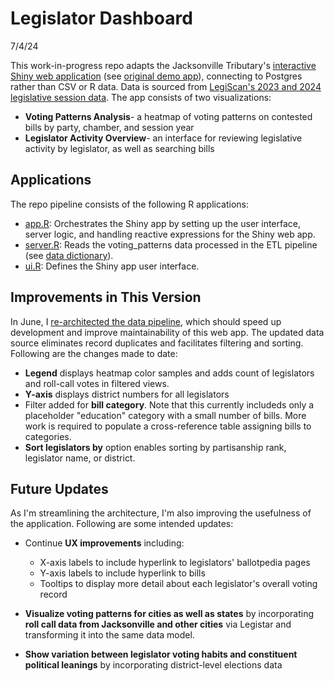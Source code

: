 # Legislator Dashboard
7/4/24

This work-in-progress repo adapts the Jacksonville Tributary's [interactive Shiny web application](https://github.com/apantazi/legislator_dashboard/blob/main/app.R) (see [original demo app](https://shiny.jaxtrib.org/)), connecting to Postgres rather than CSV or R data. Data is sourced from [LegiScan's 2023 and 2024 legislative session data](https://legiscan.com/FL/datasets). The app consists of two visualizations:
* **Voting Patterns Analysis**- a heatmap of voting patterns on contested bills by party, chamber, and session year
* **Legislator Activity Overview**- an interface for reviewing legislative activity by legislator, as well as searching bills

## Applications

The repo pipeline consists of the following R applications:

- [app.R](app.R): Orchestrates the Shiny app by setting up the user interface, server logic, and handling reactive expressions for the Shiny web app.
- [server.R](server.R): Reads the voting_patterns data processed in the ETL pipeline (see [data dictionary](https://docs.google.com/spreadsheets/d/1qPUk0-wx4sislv_TbE6poKOZBvDpdmpJp6_QWNK77I4/edit?gid=1711212896#gid=1711212896)).
- [ui.R](ui.R): Defines the Shiny app user interface.

## Improvements in This Version
In June, I [re-architected the data pipeline](https://github.com/reliablerascal/fl-legislation-etl), which should speed up development and improve maintainability of this web app. The updated data source eliminates record duplicates and facilitates filtering and sorting. Following are the changes made to date:
* **Legend** displays heatmap color samples and adds count of legislators and roll-call votes in filtered views.
* **Y-axis** displays district numbers for all legislators
* Filter added for **bill category**. Note that this currently includeds only a placeholder "education" category with a small number of bills. More work is required to populate a cross-reference table assigning bills to categories.
* **Sort legislators by** option enables sorting by partisanship rank, legislator name, or district.

## Future Updates ###
As I'm streamlining the architecture, I'm also improving the usefulness of the application. Following are some intended updates:
* Continue **UX improvements** including:
    * X-axis labels to include hyperlink to legislators' ballotpedia pages
    * Y-axis labels to include hyperlink to bills
    * Tooltips to display more detail about each legislator's overall voting record

* **Visualize voting patterns for cities as well as states** by incorporating **roll call data from Jacksonville and other cities** via Legistar and transforming it into the same data model.
* **Show variation between legislator voting habits and constituent political leanings** by incorporating district-level elections data
